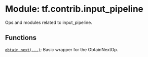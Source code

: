 <div itemscope itemtype="http://developers.google.com/ReferenceObject">
<meta itemprop="name" content="tf.contrib.input_pipeline" />
<meta itemprop="path" content="Stable" />
</div>

# Module: tf.contrib.input_pipeline

Ops and modules related to input_pipeline.

<!-- Placeholder for "Used in" -->


## Functions

[`obtain_next(...)`](../../tf/contrib/input_pipeline/obtain_next.md): Basic wrapper for the ObtainNextOp.

